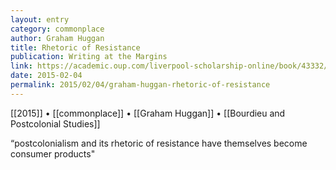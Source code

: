 ```yaml
---
layout: entry
category: commonplace
author: Graham Huggan
title: Rhetoric of Resistance
publication: Writing at the Margins
link: https://academic.oup.com/liverpool-scholarship-online/book/43332/chapter-abstract/363098589
date: 2015-02-04
permalink: 2015/02/04/graham-huggan-rhetoric-of-resistance
---
```


[[2015]] • [[commonplace]] • [[Graham Huggan]] • [[Bourdieu and Postcolonial Studies]]

“postcolonialism and its rhetoric of resistance have themselves become consumer products"


